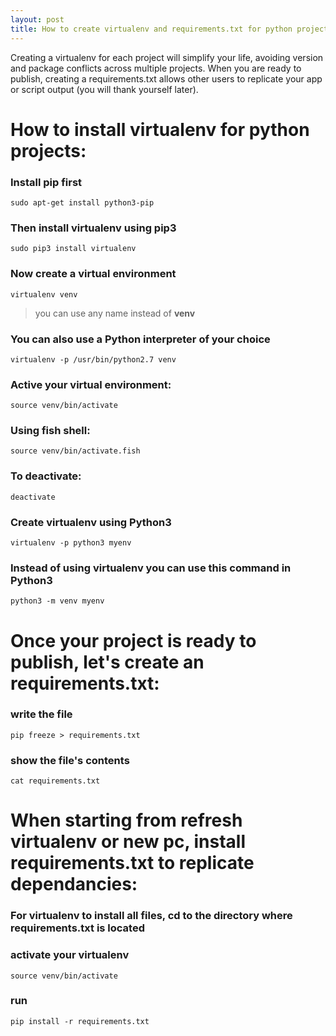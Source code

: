 ```yaml
---
layout: post
title: How to create virtualenv and requirements.txt for python projects
---
```


Creating a virtualenv for each project will simplify your life, avoiding version and package conflicts across multiple projects. When you are ready to publish, creating a requirements.txt allows other users to replicate your app or script output (you will thank yourself later). 

# How to install virtualenv for python projects:

### Install **pip** first

    sudo apt-get install python3-pip

### Then install **virtualenv** using pip3

    sudo pip3 install virtualenv 

### Now create a virtual environment 

    virtualenv venv 

>you can use any name instead of **venv**

### You can also use a Python interpreter of your choice

    virtualenv -p /usr/bin/python2.7 venv
  
### Active your virtual environment:    
    
    source venv/bin/activate
    
### Using fish shell:    
    
    source venv/bin/activate.fish

### To deactivate:

    deactivate

### Create virtualenv using Python3
    virtualenv -p python3 myenv

### Instead of using virtualenv you can use this command in Python3
    python3 -m venv myenv

# Once your project is ready to publish, let's create an requirements.txt:

### write the file
    pip freeze > requirements.txt
    
### show the file's contents
    cat requirements.txt

# When starting from refresh virtualenv or new pc, install requirements.txt to replicate dependancies:

### For virtualenv to install all files, cd to the directory where requirements.txt is located

### activate your virtualenv
    source venv/bin/activate
### run 
    pip install -r requirements.txt
